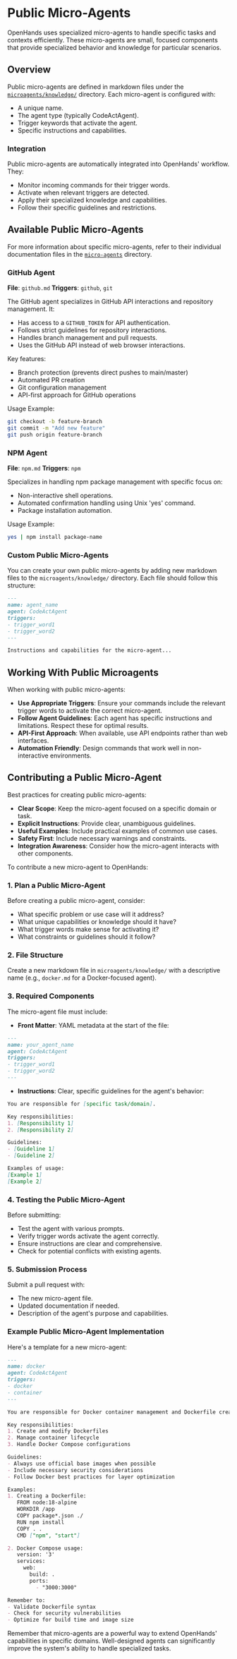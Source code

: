 # Public Micro-Agents

OpenHands uses specialized micro-agents to handle specific tasks and contexts efficiently. These micro-agents are small,
focused components that provide specialized behavior and knowledge for particular scenarios.

## Overview

Public micro-agents are defined in markdown files under the
[`microagents/knowledge/`](https://github.com/All-Hands-AI/OpenHands/tree/main/microagents/knowledge) directory.
Each micro-agent is configured with:

- A unique name.
- The agent type (typically CodeActAgent).
- Trigger keywords that activate the agent.
- Specific instructions and capabilities.

### Integration

Public micro-agents are automatically integrated into OpenHands' workflow. They:
- Monitor incoming commands for their trigger words.
- Activate when relevant triggers are detected.
- Apply their specialized knowledge and capabilities.
- Follow their specific guidelines and restrictions.

## Available Public Micro-Agents

For more information about specific micro-agents, refer to their individual documentation files in
the [`micro-agents`](https://github.com/All-Hands-AI/OpenHands/tree/main/microagents) directory.

### GitHub Agent
**File**: `github.md`
**Triggers**: `github`, `git`

The GitHub agent specializes in GitHub API interactions and repository management. It:
- Has access to a `GITHUB_TOKEN` for API authentication.
- Follows strict guidelines for repository interactions.
- Handles branch management and pull requests.
- Uses the GitHub API instead of web browser interactions.

Key features:
- Branch protection (prevents direct pushes to main/master)
- Automated PR creation
- Git configuration management
- API-first approach for GitHub operations

Usage Example:

```bash
git checkout -b feature-branch
git commit -m "Add new feature"
git push origin feature-branch
```

### NPM Agent
**File**: `npm.md`
**Triggers**: `npm`

Specializes in handling npm package management with specific focus on:
- Non-interactive shell operations.
- Automated confirmation handling using Unix 'yes' command.
- Package installation automation.

Usage Example:

```bash
yes | npm install package-name
```

### Custom Public Micro-Agents

You can create your own public micro-agents by adding new markdown files to the `microagents/knowledge/` directory.
Each file should follow this structure:

```markdown
---
name: agent_name
agent: CodeActAgent
triggers:
- trigger_word1
- trigger_word2
---

Instructions and capabilities for the micro-agent...
```

## Working With Public Microagents

When working with public micro-agents:
- **Use Appropriate Triggers**: Ensure your commands include the relevant trigger words to activate the correct micro-agent.
- **Follow Agent Guidelines**: Each agent has specific instructions and limitations. Respect these for optimal results.
- **API-First Approach**: When available, use API endpoints rather than web interfaces.
- **Automation Friendly**: Design commands that work well in non-interactive environments.

## Contributing a Public Micro-Agent

Best practices for creating public micro-agents:

- **Clear Scope**: Keep the micro-agent focused on a specific domain or task.
- **Explicit Instructions**: Provide clear, unambiguous guidelines.
- **Useful Examples**: Include practical examples of common use cases.
- **Safety First**: Include necessary warnings and constraints.
- **Integration Awareness**: Consider how the micro-agent interacts with other components.

To contribute a new micro-agent to OpenHands:

### 1. Plan a Public Micro-Agent

Before creating a public micro-agent, consider:
- What specific problem or use case will it address?
- What unique capabilities or knowledge should it have?
- What trigger words make sense for activating it?
- What constraints or guidelines should it follow?

### 2. File Structure

Create a new markdown file in `microagents/knowledge/` with a descriptive name (e.g., `docker.md` for a Docker-focused agent).

### 3. Required Components

The micro-agent file must include:

- **Front Matter**: YAML metadata at the start of the file:
```markdown
---
name: your_agent_name
agent: CodeActAgent
triggers:
- trigger_word1
- trigger_word2
---
```

- **Instructions**: Clear, specific guidelines for the agent's behavior:
```markdown
You are responsible for [specific task/domain].

Key responsibilities:
1. [Responsibility 1]
2. [Responsibility 2]

Guidelines:
- [Guideline 1]
- [Guideline 2]

Examples of usage:
[Example 1]
[Example 2]
```

### 4. Testing the Public Micro-Agent

Before submitting:
- Test the agent with various prompts.
- Verify trigger words activate the agent correctly.
- Ensure instructions are clear and comprehensive.
- Check for potential conflicts with existing agents.

### 5. Submission Process

Submit a pull request with:
- The new micro-agent file.
- Updated documentation if needed.
- Description of the agent's purpose and capabilities.

### Example Public Micro-Agent Implementation

Here's a template for a new micro-agent:

```markdown
---
name: docker
agent: CodeActAgent
triggers:
- docker
- container
---

You are responsible for Docker container management and Dockerfile creation.

Key responsibilities:
1. Create and modify Dockerfiles
2. Manage container lifecycle
3. Handle Docker Compose configurations

Guidelines:
- Always use official base images when possible
- Include necessary security considerations
- Follow Docker best practices for layer optimization

Examples:
1. Creating a Dockerfile:
   FROM node:18-alpine
   WORKDIR /app
   COPY package*.json ./
   RUN npm install
   COPY . .
   CMD ["npm", "start"]

2. Docker Compose usage:
   version: '3'
   services:
     web:
       build: .
       ports:
         - "3000:3000"

Remember to:
- Validate Dockerfile syntax
- Check for security vulnerabilities
- Optimize for build time and image size
```

Remember that micro-agents are a powerful way to extend OpenHands' capabilities in specific domains. Well-designed
agents can significantly improve the system's ability to handle specialized tasks.
